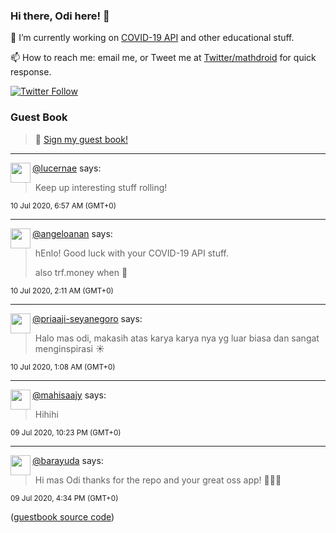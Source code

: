 ### Hi there, Odi here! 👋

🔭 I’m currently working on [COVID-19 API](https://github.com/covid-19-api) and other educational stuff.

📫 How to reach me: email me, or Tweet me at [Twitter/mathdroid](https://twitter.com/mathdroid) for quick response.

[![Twitter Follow](https://img.shields.io/twitter/follow/mathdroid?label=Follow&style=social)](https://twitter.com/mathdroid)  


### Guest Book

> 💬 [Sign my guest book!](https://mathdroid.now.sh)

---

<!--START_SECTION:guestbook-->
<a href="https://github.com/lucernae"><img align="left" width="32" height="32" src="https://www.github.com/lucernae.png"></a> [@lucernae](https://github.com/lucernae) says:

> Keep up interesting stuff rolling!

<sup>10 Jul 2020, 6:57 AM (GMT+0)</sup>


---

<a href="https://github.com/angeloanan"><img align="left" width="32" height="32" src="https://www.github.com/angeloanan.png"></a> [@angeloanan](https://github.com/angeloanan) says:

> hEnlo! Good luck with your COVID-19 API stuff. 
> 
> also trf.money when 👀

<sup>10 Jul 2020, 2:11 AM (GMT+0)</sup>


---

<a href="https://github.com/priaaji-seyanegoro"><img align="left" width="32" height="32" src="https://www.github.com/priaaji-seyanegoro.png"></a> [@priaaji-seyanegoro](https://github.com/priaaji-seyanegoro) says:

> Halo mas odi, makasih atas karya karya nya yg luar biasa dan sangat menginspirasi ☀️

<sup>10 Jul 2020, 1:08 AM (GMT+0)</sup>


---

<a href="https://github.com/mahisaajy"><img align="left" width="32" height="32" src="https://www.github.com/mahisaajy.png"></a> [@mahisaajy](https://github.com/mahisaajy) says:

> Hihihi

<sup>09 Jul 2020, 10:23 PM (GMT+0)</sup>


---

<a href="https://github.com/barayuda"><img align="left" width="32" height="32" src="https://www.github.com/barayuda.png"></a> [@barayuda](https://github.com/barayuda) says:

> Hi mas Odi thanks for the repo and your great oss app! 🎉👍🏻

<sup>09 Jul 2020, 4:34 PM (GMT+0)</sup>

<!--END_SECTION:guestbook-->
<!--GUESTBOOK_LIST [{"name":"lucernae","message":"Keep up interesting stuff rolling!","date":"10 Jul 2020, 6:57 AM (GMT+0)"},{"name":"angeloanan","message":"hEnlo! Good luck with your COVID-19 API stuff. \n\nalso trf.money when 👀","date":"10 Jul 2020, 2:11 AM (GMT+0)"},{"name":"priaaji-seyanegoro","message":"Halo mas odi, makasih atas karya karya nya yg luar biasa dan sangat menginspirasi ☀️","date":"10 Jul 2020, 1:08 AM (GMT+0)"},{"name":"mahisaajy","message":"Hihihi","date":"09 Jul 2020, 10:23 PM (GMT+0)"},{"name":"barayuda","message":"Hi mas Odi thanks for the repo and your great oss app! 🎉👍🏻","date":"09 Jul 2020, 4:34 PM (GMT+0)"}]-->

([guestbook source code](https://github.com/mathdroid/guestbook))
